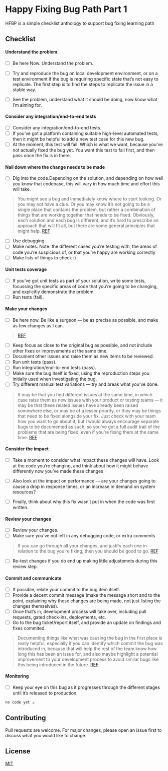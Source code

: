 # Happy Fixing Bug Path Part 1

HFBP is a simple checklist anthology to support bug fixing learning path

## Checklist

#### Understand the problem

- [ ] Be here Now. Understand the problem.
- [ ] Try and reproduce the bug on local development environment, or on a test environment if the bug is requiring specific state that’s not easy to replicate. The first step is to find the steps to replicate the issue in a stable way.
- [ ] See the problem, understand what it should be doing, now know what I’m aiming for.


#### Consider any integration/end-to-end tests

- [ ] Consider any integration/end-to-end tests.
- [ ] If you’ve got a platform containing suitable high-level automated tests, then it might be helpful to add a new test case for this new bug.
- [ ] At the moment, this test will fail. Which is what we want, because you’ve not actually fixed the bug yet. You want this test to fail first, and then pass once the fix is in there.

#### Nail down where the change needs to be made

- [ ] Dig into the code.Depending on the solution, and depending on how well you know that codebase, this will vary in how much time and effort this will take.

> You might see a bug and immediately know where to start looking. Or you may not have a clue. Or you may know it’s not going to be a single place that contains the problem, but rather a combination of things that are working together that needs to be fixed. Obviously, each solution and each bug is different, and it’s hard to prescribe an approach that will fit all, but there are some general principles that might help. [REF](https://jamie-burns.medium.com/a-short-guide-to-fixing-bugs-in-software-764fc31bb0e5)

- [ ] Use debugging.
- [ ] Make notes. Note: the different cases you’re testing with, the areas of code you’re suspicious of, or that you’re happy are working correctly
- [ ] Make lists of things to check :)

#### Unit tests coverage

- [ ] If you’ve got unit tests as part of your solution, write some tests, focussing the specific areas of code that you’re going to be changing, and explicitly demonstrate the problem. 
- [ ] Run tests (fail).

#### Make your changes

- [ ] Be here now. Be like a surgeon — be as precise as possible, and make as few changes as I can.

>[REF](https://jamie-burns.medium.com/a-short-guide-to-fixing-bugs-in-software-764fc31bb0e5)

- [ ] Keep focus as close to the original bug as possible, and not include other fixes or improvements at the same time.
- [ ] Document other issues and raise them as new items to be reviewed.
- [ ] Run unit tests (pass).
- [ ] Run integration/end-to-end tests (pass).
- [ ] Make sure the bug itself is fixed, using the reproduction steps you initially used when investigating the bug.
- [ ] Try different manual test variations — try and break what you’ve done.

> It may be that you find different issues at the same time, in which case raise them as new issues with your product or testing teams — it may be that these related issues have already been raised somewhere else, or may be of a lesser priority, or they may be things that need to be fixed alongside your fix. Just check with your team how you want to go about it, but I would always encourage separate bugs to be documented as such, so you’ve got a full audit trail of the problems that are being fixed, even if you’re fixing them at the same time. [REF](https://jamie-burns.medium.com/a-short-guide-to-fixing-bugs-in-software-764fc31bb0e5)

#### Consider the impact

- [ ] Take a moment to consider what impact these changes will have. Look at the code you’re changing, and think about how it might behave differently now you’ve made these changes
- [ ] Also look at the impact on performance — are your changes going to cause a drop in response times, or an increase in demand on system resources?
- [ ] Finally, think about why this fix wasn’t put in when the code was first written.


#### Review your changes

- [ ] Review your changes. 
- [ ] Make sure you’ve not left in any debugging code, or extra comments

> If you can go through all your changes, and justify each one in relation to the bug you’re fixing, then you should be good to go.
[REF](https://jamie-burns.medium.com/a-short-guide-to-fixing-bugs-in-software-764fc31bb0e5)

- [ ] Re-test changes if you do end up making little adjustemnts during this review step.


#### Commit and communicate

- [ ] If possible, relate your commit to the bug item itself.
- [ ] Provide a decent commit message (make the message short and to the point, explaining why these changes are being made, not just listing the changes themselves).
- [ ] Once that’s in, development process will take over, including pull requests, gated check-ins, deployments, etc.
- [ ] Go to the bug ticket/report itself, and provide an update on findings and fixes commited.

> Documenting things like what was causing the bug in the first place is really helpful, especially if you can identify which commit the bug was introduced in, because that will help the rest of the team know how long this has been an issue for, and also maybe highlight a potential improvement to your development process to avoid similar bugs like this being introduced in the future.
[REF](https://jamie-burns.medium.com/a-short-guide-to-fixing-bugs-in-software-764fc31bb0e5)

#### Monitoring

- [ ] Keep your eye on this bug as it progresses through the different stages until it’s released to production.


```bash
no code yet ☕︎
```

## Contributing

Pull requests are welcome. For major changes, please open an issue first
to discuss what you would like to change.

## License

[MIT](https://choosealicense.com/licenses/mit/)